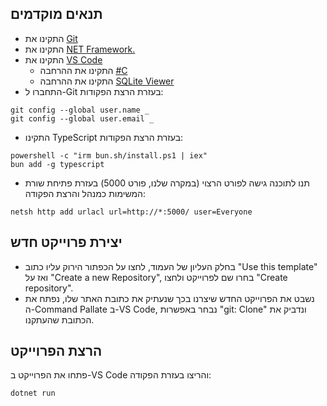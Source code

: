 ## תנאים מוקדמים
- התקינו את [Git](https://git-scm.com/downloads/win)
- התקינו את [NET Framework.](https://dotnet.microsoft.com/en-us/download)
- התקינו את [VS Code](https://code.visualstudio.com/download)
  - התקינו את ההרחבה [#C](https://marketplace.visualstudio.com/items?itemName=ms-dotnettools.csharp)
  - התקינו את ההרחבה [SQLite Viewer](https://marketplace.visualstudio.com/items?itemName=qwtel.sqlite-viewer)
- התחברו ל-Git בעזרת הרצת הפקודות:
```
git config --global user.name _
git config --global user.email _
```
- התקינו TypeScript בעזרת הרצת הפקודות:
```
powershell -c "irm bun.sh/install.ps1 | iex"
bun add -g typescript
```
- תנו לתוכנה גישה לפורט הרצוי (במקרה שלנו, פורט 5000) בעזרת פתיחת שורת המשימות כמנהל והרצת הפקודה:
```
netsh http add urlacl url=http://*:5000/ user=Everyone
```

## יצירת פרוייקט חדש
- בחלק העליון של העמוד, לחצו על הכפתור הירוק עליו כתוב "Use this template" ואז על "Create a new Repository", בחרו שם לפרוייקט ולחצו "Create repository".
- נשבט את הפרוייקט החדש שיצרנו בכך שנעתיק את כתובת האתר שלו, נפתח את ה-Command Pallate ב-VS Code, נבחר באפשרות "git: Clone" ונדביק את הכתובת שהעתקנו.

## הרצת הפרוייקט
פתחו את הפרוייקט ב-VS Code והריצו בעזרת הפקודה:
```
dotnet run
```
